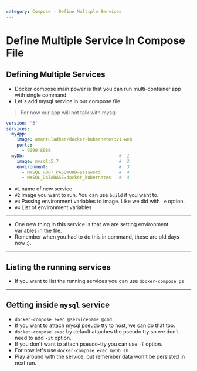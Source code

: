 ```yaml
---
category: Compose - Define Multiple Services
---
```

# Define Multiple Service In Compose File

## Defining Multiple Services
* Docker compose main power is that you can run multi-container app with single command.
* Let's add mysql service in our compose file.

> For now our app will not talk with mysql

```yaml
version: '3'
services:
  myApp:
    image: amantuladhar/docker-kubernetes:v1-web
    ports:
      - 9090:8080
  myDb:                                    #  1
    image: mysql:5.7                       #  2
    environment:                           #  3
      - MYSQL_ROOT_PASSWORD=password       #  4
      - MYSQL_DATABASE=docker_kubernetes   #  4
```

* `#1` name of new service.
* `#2` image you want to run. You can use `build` if you want to.
* `#3` Passing environment variables to image. Like we did with `-e` option.
* `#4` List of environment variables

---
* One new thing in this service is that we are setting environment variables in the file.
* Remember when you had to do this in command, those are old days now :).

---

## Listing the running services
* If you want to list the running services you can use `docker-compose ps`

---

## Getting inside `mysql` service
* `docker-compose exec @servicename @cmd`
* If you want to attach mysql pseudo tty to host, we can do that too.
* `docker-compose exec` by default attaches the pseudo tty so we don't need to add `-it` option.
* If you don't want to attach pseudo-tty you can use `-T` option.
* For now let's use `docker-compose exec myDb sh`
* Play around with the service, but remember data won't be persisted in next run.
